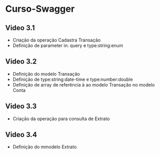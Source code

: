 # Curso-Swagger

## Video 3.1
- Criação da operação Cadastra Transação
- Definição de parameter in: query e type:string:enum

## Video 3.2
- Definição do modelo Transação
- Definição de type:string:date-time e type:number:double
- Definição de array de referência à ao modelo Transação no modelo Conta

## Video 3.3
- Criação da operação para consulta de Extrato

## Video 3.4
- Definição do mmodelo Extrato
